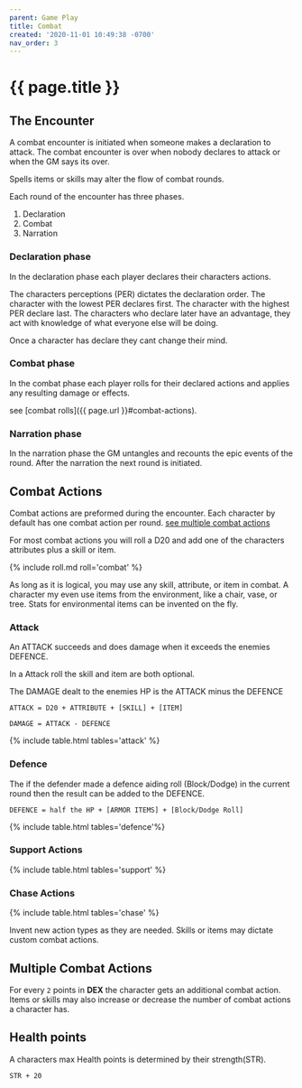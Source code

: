 ```yaml
---
parent: Game Play
title: Combat
created: '2020-11-01 10:49:38 -0700'
nav_order: 3 
---
```


# {{ page.title }}


## The Encounter

A combat encounter is initiated when someone makes a declaration to attack. The combat encounter is over when nobody declares to attack or when the GM says its over.

Spells items or skills may alter the flow of combat rounds.

Each round of the encounter has three phases.
1. Declaration
2. Combat
3. Narration

### Declaration phase

In the declaration phase each player declares their characters actions. 

The characters perceptions (PER) dictates the declaration order.
The character with the lowest PER declares first. 
The character with the highest PER declare last.
The characters who declare later have an advantage, they act with knowledge of what everyone else will be doing.


Once a character has declare they cant change their mind.

### Combat phase

In the combat phase each player rolls for their declared actions 
and applies any resulting damage or effects.

see [combat rolls]({{ page.url }}#combat-actions).

### Narration phase

In the narration phase the GM untangles and recounts the epic events of the round.
After the narration the next round is initiated.



## Combat Actions

Combat actions are preformed during the encounter.
Each character by default has one combat action per round.
[see multiple combat actions](#multiple-combat-actions)

For most combat actions you will roll a D20 and add one of the characters attributes plus a skill or item. 

{% include roll.md roll='combat' %}

As long as it is logical, you may use any skill, attribute, or item in combat.
A character my even use items from the environment, like a chair, vase, or tree.
Stats for environmental items can be invented on the fly.


### Attack


An ATTACK succeeds and does damage when it exceeds the enemies DEFENCE.

In a Attack roll the skill and item are both optional.

The DAMAGE dealt to the enemies HP is the ATTACK minus the DEFENCE

```
ATTACK = D20 + ATTRIBUTE + [SKILL] + [ITEM]
```
```
DAMAGE = ATTACK - DEFENCE
```


{% include table.html tables='attack' %}


### Defence

The if the defender made a defence aiding roll (Block/Dodge) in the current round then the result can be added to the DEFENCE. 

```
DEFENCE = half the HP + [ARMOR ITEMS] + [Block/Dodge Roll]
```


{% include table.html tables='defence'%}

### Support Actions

{% include table.html tables='support' %}

### Chase Actions

{% include table.html tables='chase' %}

Invent new action types as they are needed. 
Skills or items may dictate custom combat actions.


## Multiple Combat Actions


For every `2` points in **DEX** the character gets an additional combat action.
Items or skills may also increase or decrease the number of combat actions a character has.

## Health points

A characters max Health points is determined by their strength(STR).
```
STR + 20
```


